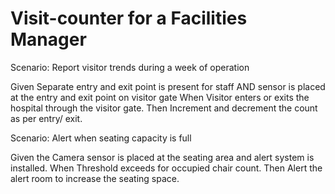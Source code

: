 # Visit-counter for a Facilities Manager

Scenario: Report visitor trends during a week of operation

  Given Separate entry and exit point is present for staff 
  AND sensor is placed at the entry and exit point on visitor gate
  When Visitor enters or exits the hospital through the visitor gate.
  Then Increment and decrement the count as per entry/ exit.

Scenario: Alert when seating capacity is full

  Given the Camera sensor is placed at the seating area and alert system is installed.
  When Threshold exceeds for occupied chair count.
  Then Alert the alert room to increase the seating space.
